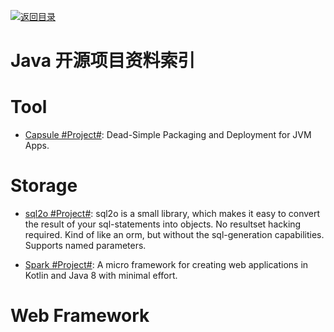 [![返回目录](https://parg.co/UGo)](https://github.com/wxyyxc1992/Awesome-Reference) 


# Java 开源项目资料索引

# Tool

* [Capsule #Project#](http://www.capsule.io/user-guide/#getting-capsule): Dead-Simple Packaging and Deployment for JVM Apps.

# Storage

* [sql2o #Project#](https://github.com/aaberg/sql2o): sql2o is a small library, which makes it easy to convert the result of your sql-statements into objects. No resultset hacking required. Kind of like an orm, but without the sql-generation capabilities. Supports named parameters.

* [Spark #Project#](http://sparkjava.com/): A micro framework for creating web applications in Kotlin and Java 8 with minimal effort.

# Web Framework
